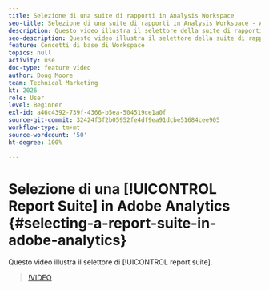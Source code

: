 ```yaml
---
title: Selezione di una suite di rapporti in Analysis Workspace
seo-title: Selezione di una suite di rapporti in Analysis Workspace - Adobe Analytics
description: Questo video illustra il selettore della suite di rapporti.
seo-description: Questo video illustra il selettore della suite di rapporti. - Adobe Analytics
feature: Concetti di base di Workspace
topics: null
activity: use
doc-type: feature video
author: Doug Moore
team: Technical Marketing
kt: 2026
role: User
level: Beginner
exl-id: a46c4392-739f-4366-b5ea-504519ce1a0f
source-git-commit: 32424f3f2b05952fe4df9ea91dcbe51684cee905
workflow-type: tm+mt
source-wordcount: '50'
ht-degree: 100%

---
```


# Selezione di una [!UICONTROL Report Suite] in Adobe Analytics {#selecting-a-report-suite-in-adobe-analytics}

Questo video illustra il selettore di [!UICONTROL report suite].

>[!VIDEO](https://video.tv.adobe.com/v/23967/?quality=12)
